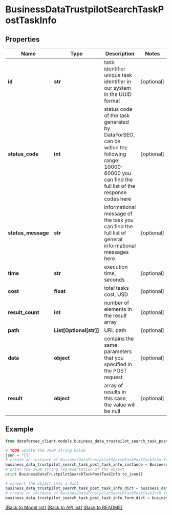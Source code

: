 # BusinessDataTrustpilotSearchTaskPostTaskInfo


## Properties

Name | Type | Description | Notes
------------ | ------------- | ------------- | -------------
**id** | **str** | task identifier unique task identifier in our system in the UUID format | [optional] 
**status_code** | **int** | status code of the task generated by DataForSEO, can be within the following range: 10000-60000 you can find the full list of the response codes here | [optional] 
**status_message** | **str** | informational message of the task you can find the full list of general informational messages here | [optional] 
**time** | **str** | execution time, seconds | [optional] 
**cost** | **float** | total tasks cost, USD | [optional] 
**result_count** | **int** | number of elements in the result array | [optional] 
**path** | **List[Optional[str]]** | URL path | [optional] 
**data** | **object** | contains the same parameters that you specified in the POST request | [optional] 
**result** | **object** | array of results in this case, the value will be null | [optional] 

## Example

```python
from dataforseo_client.models.business_data_trustpilot_search_task_post_task_info import BusinessDataTrustpilotSearchTaskPostTaskInfo

# TODO update the JSON string below
json = "{}"
# create an instance of BusinessDataTrustpilotSearchTaskPostTaskInfo from a JSON string
business_data_trustpilot_search_task_post_task_info_instance = BusinessDataTrustpilotSearchTaskPostTaskInfo.from_json(json)
# print the JSON string representation of the object
print BusinessDataTrustpilotSearchTaskPostTaskInfo.to_json()

# convert the object into a dict
business_data_trustpilot_search_task_post_task_info_dict = business_data_trustpilot_search_task_post_task_info_instance.to_dict()
# create an instance of BusinessDataTrustpilotSearchTaskPostTaskInfo from a dict
business_data_trustpilot_search_task_post_task_info_form_dict = business_data_trustpilot_search_task_post_task_info.from_dict(business_data_trustpilot_search_task_post_task_info_dict)
```
[[Back to Model list]](../README.md#documentation-for-models) [[Back to API list]](../README.md#documentation-for-api-endpoints) [[Back to README]](../README.md)


